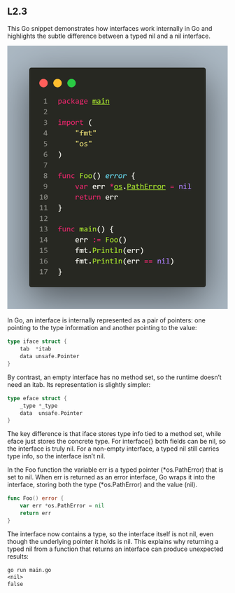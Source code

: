 ## L2.3

This Go snippet demonstrates how interfaces work internally in Go and highlights the subtle difference between a typed nil and a nil interface. 

![code](code.png)


In Go, an interface is internally represented as a pair of pointers: one pointing to the type information and another pointing to the value:

```go
type iface struct {
	tab  *itab
	data unsafe.Pointer
}
```

By contrast, an empty interface has no method set, so the runtime doesn’t need an itab. Its representation is slightly simpler:

```go
type eface struct {
    _type *_type
    data  unsafe.Pointer
}
```

The key difference is that iface stores type info tied to a method set, while eface just stores the concrete type. For interface{} both fields can be nil, so the interface is truly nil. For a non-empty interface, a typed nil still carries type info, so the interface isn’t nil.

In the Foo function the variable err is a typed pointer (*os.PathError) that is set to nil. When err is returned as an error interface, Go wraps it into the interface, storing both the type (*os.PathError) and the value (nil). 

```go
func Foo() error {
    var err *os.PathError = nil
    return err
}
```

The interface now contains a type, so the interface itself is not nil, even though the underlying pointer it holds is nil. This explains why returning a typed nil from a function that returns an interface can produce unexpected results:

```
go run main.go 
<nil>
false
```
